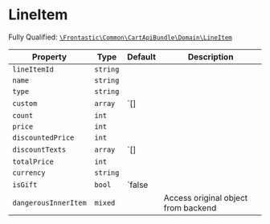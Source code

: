 #  LineItem

Fully Qualified: [`\Frontastic\Common\CartApiBundle\Domain\LineItem`](../../../../src/php/CartApiBundle/Domain/LineItem.php)



Property|Type|Default|Description
--------|----|-------|-----------
`lineItemId`|`string`||
`name`|`string`||
`type`|`string`||
`custom`|`array`|`[]|
`count`|`int`||
`price`|`int`||
`discountedPrice`|`int`||
`discountTexts`|`array`|`[]|
`totalPrice`|`int`||
`currency`|`string`||
`isGift`|`bool`|`false|
`dangerousInnerItem`|`mixed`||Access original object from backend

